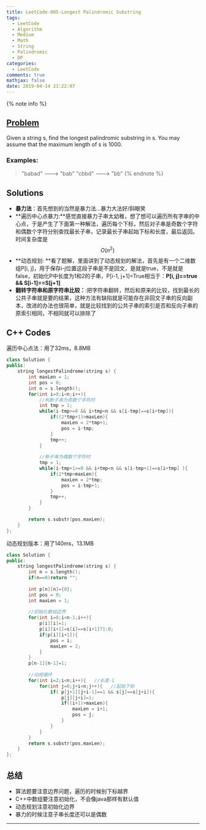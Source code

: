 ```yaml
---
title: LeetCode-005-Longest Palindromic Substring
tags:
  - LeetCode
  - Algorithm
  - Medium
  - Math
  - String
  - Palindromic
  - DP
categories:
  - LeetCode
comments: true
mathjax: false
date: 2019-04-14 21:22:07
---
```


<meta name="referrer" content="no-referrer" />

{% note info %}
## [Problem](https://leetcode.com/problems/longest-palindromic-substring/solution/)   
Given a string s, find the longest palindromic substring in s. You may assume that the maximum length of s is 1000.

### Examples:
> "babad" ---> "bab"
> "cbbd" ---> "bb"
{% endnote %}
<!--more-->

## Solutions
- **暴力法**：首先想到的当然是暴力法...暴力大法好/斜眼笑
- **遍历中心点暴力:**感觉直接暴力子串太幼稚，想了想可以遍历所有字串的中心点，于是产生了下面第一种解法，遍历每个下标，然后对子串是奇数个字符和偶数个字符分别查找最长子串，记录最长子串起始下标和长度，最后返回。时间复杂度是$$ O(n^2) $$
- **动态规划: **看了题解，里面讲到了动态规划的解法，首先是有一个二维数组P[i, j]，用于保存i-j位置这段子串是不是回文，是就是true，不是就是false，初始化P中长度为1和2的子串，P[i-1, j+1]=True相当于：**P[i, j]==true && S[i-1]==S[j+1]**
- **翻转字符串和原字符串比较：**:把字符串翻转，然后和原来的比较，找到最长的公共子串就是要的结果，这种方法有缺陷就是可能存在非回文子串的反向副本，改进的办法也很简单，就是比较找到的公共子串的索引是否和反向子串的原索引相同，不相同就可以排除了


## C++ Codes
遍历中心点法：用了32ms，8.8MB

```C++
class Solution {
public:
    string longestPalindrome(string s) {
        int maxLen = 1;
        int pos = 0;
        int n = s.length();
        for(int i=0;i<n;i++){
            //判断子串为奇数个字符时
            int tmp = 1;
            while(i-tmp>=0 && i+tmp<n && s[i-tmp]==s[i+tmp]){
                if((2*tmp+1)>maxLen){
                    maxLen = 2*tmp+1;
                    pos = i-tmp;
                }
                tmp++;
            }
            
            //断子串为偶数个字符时
            tmp = 1;
            while(i-tmp+1>=0 && i+tmp<n && s[i-tmp+1]==s[i+tmp] ){
                if(2*tmp>maxLen){
                    maxLen = 2*tmp;
                    pos = i-tmp+1;
                }
                tmp++;
            }
        }    

        return s.substr(pos,maxLen);
    }
};
```

动态规划版本：用了140ms，13.1MB

```C++
class Solution {
public:
    string longestPalindrome(string s) {
        int n = s.length();
        if(n==0)return "";
        
        int p[n][n]={0};
        int pos = 0;
        int maxLen = 1;
        
        //初始化数组边界
        for(int i=0;i<n-1;i++){
            p[i][i]=1;
            p[i][i+1]=s[i]==s[i+1]?1:0;
            if(p[i][i+1]){
                pos = i;
                maxLen = 2;
            }
        }
        p[n-1][n-1]=1;
        
        //动规循环
        for(int i=2;i<n;i++){   //长度-1
            for(int j=0;j+i<n;j++){   //起始下标
                if( p[j+1][j+i-1]==1 && s[j]==s[j+i]){
                    p[j][j+i]=1;
                    if((i+1)>maxLen){
                        maxLen = i+1;
                        pos = j;
                    }
                }
            }
        }
        return s.substr(pos,maxLen);
    }
};
```

## 总结
- 算法题要注意边界问题，遍历的时候别下标越界
- C++中数组要注意初始化，不会像java那样有默认值
- 动态规划注意初始化边界
- 暴力的时候注意子串长度还可以是偶数

------
